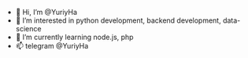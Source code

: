 - 👋 Hi, I’m @YuriyHa
- 👀 I’m interested in python development, backend development, data-science
- 🌱 I’m currently learning node.js, php
- 📫 telegram @YuriyHa

<!---
YuriyHa/YuriyHa is a ✨ special ✨ repository because its `README.md` (this file) appears on your GitHub profile.
You can click the Preview link to take a look at your changes.
--->
